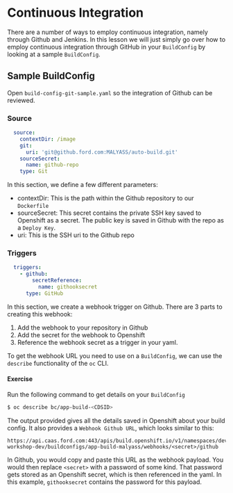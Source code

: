 # Continuous Integration 

There are a number of ways to employ continuous integration, namely through Github and Jenkins. In this lesson we will just simply go over how to employ continuous integration through GitHub in your `BuildConfig` by looking at a sample `BuildConfig`. 

## Sample BuildConfig

Open `build-config-git-sample.yaml` so the integration of Github can be reviewed. 

### Source

```yaml
  source:
    contextDir: /image
    git:
      uri: 'git@github.ford.com:MALYASS/auto-build.git'
    sourceSecret:
      name: github-repo
    type: Git
```

In this section, we define a few different parameters:

- contextDir: This is the path within the Github repository to our `Dockerfile`
- sourceSecret: This secret contains the private SSH key saved to Openshift as a secret. The public key is saved in Github with the repo as a `Deploy Key`. 
- uri: This is the SSH uri to the Github repo

### Triggers 

```yaml
  triggers:
    - github:
        secretReference:
          name: githooksecret
      type: GitHub
```

In this section, we create a webhook trigger on Github. There are 3 parts to creating this webhook: 

1. Add the webhook to your repository in Github
2. Add the secret for the webhook to Openshift
3. Reference the webhook secret as a trigger in your yaml. 

To get the webhook URL you need to use on a `BuildConfig`, we can use the `describe` functionality of the `oc` CLI. 

#### Exercise

Run the following command to get details on your `BuildConfig`

```bash
$ oc describe bc/app-build-<CDSID>
```

The output provided gives all the details saved in Openshift about your build config. It also provides a `Webhook Github URL`, which looks similar to this: 

```
https://api.caas.ford.com:443/apis/build.openshift.io/v1/namespaces/devenablement-workshop-dev/buildconfigs/app-build-malyass/webhooks/<secret>/github
```

In Github, you would copy and paste this URL as the webhook payload. You would then replace `<secret>` with a password of some kind. That password gets stored as an Openshift secret, which is then referenced in the yaml. In this example, `githooksecret` contains the password for this payload. 